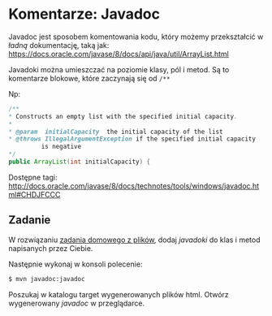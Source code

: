 # Komentarze: Javadoc
Javadoc jest sposobem komentowania kodu, który możemy przekształcić w *ładną* dokumentację, taką jak: https://docs.oracle.com/javase/8/docs/api/java/util/ArrayList.html

Javadoki można umieszczać na poziomie klasy, pól i metod. Są to komentarze blokowe, które zaczynają się od `/**`

Np:

```java
/**
* Constructs an empty list with the specified initial capacity.
*
* @param  initialCapacity  the initial capacity of the list
* @throws IllegalArgumentException if the specified initial capacity
         is negative
*/
public ArrayList(int initialCapacity) {
```

Dostępne tagi:
http://docs.oracle.com/javase/8/docs/technotes/tools/windows/javadoc.html#CHDJFCCC


## Zadanie

W rozwiązaniu [zadania domowego z plików](https://github.com/michalszynkiewicz/javaclasses-pl/tree/master/05-serializacja-i-pliki#zadanie-domowe), dodaj *javadoki* do klas i metod napisanych przez Ciebie.

Następnie wykonaj w konsoli polecenie:
```bash
$ mvn javadoc:javadoc
```

Poszukaj w katalogu target wygenerowanych plików html. Otwórz wygenerowany *javadoc* w przeglądarce.



